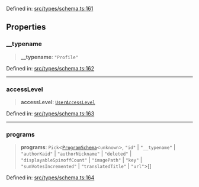 Defined in: [src/types/schema.ts:161](https://github.com/bhavjitChauhan/khan-api/blob/67d30ab4498111952301bcaddbef9a132bf75105/src/types/schema.ts#L161)

## Properties

### \_\_typename

> **\_\_typename**: `"Profile"`

Defined in: [src/types/schema.ts:162](https://github.com/bhavjitChauhan/khan-api/blob/67d30ab4498111952301bcaddbef9a132bf75105/src/types/schema.ts#L162)

***

### accessLevel

> **accessLevel**: [`UserAccessLevel`](api/enumerations%5CUserAccessLevel.md)

Defined in: [src/types/schema.ts:163](https://github.com/bhavjitChauhan/khan-api/blob/67d30ab4498111952301bcaddbef9a132bf75105/src/types/schema.ts#L163)

***

### programs

> **programs**: `Pick`\<[`ProgramSchema`](api/interfaces%5CProgramSchema.md)\<`unknown`\>, `"id"` \| `"__typename"` \| `"authorKaid"` \| `"authorNickname"` \| `"deleted"` \| `"displayableSpinoffCount"` \| `"imagePath"` \| `"key"` \| `"sumVotesIncremented"` \| `"translatedTitle"` \| `"url"`\>[]

Defined in: [src/types/schema.ts:164](https://github.com/bhavjitChauhan/khan-api/blob/67d30ab4498111952301bcaddbef9a132bf75105/src/types/schema.ts#L164)
